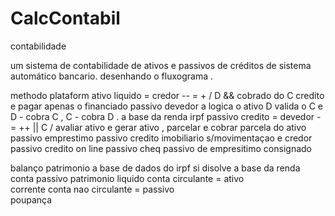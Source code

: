 # CalcContabil
contabilidade


um sistema de contabilidade de ativos e passivos de créditos de sistema automático bancario.
desenhando o fluxograma . 

methodo plataform 
ativo liquido = credor
    -- = + / D && cobrado do C credito e pagar apenas o financiado passivo devedor 
    a logica o ativo D valida o C e D - cobra C , C - cobra D . a base da renda irpf
passivo credito = devedor
      - = ++ || C / avaliar ativo e gerar ativo , parcelar e cobrar parcela do ativo
passivo emprestimo
passivo credito imobiliario
           s/movimentaçao e credor
passivo credito on line
passivo cheq
passivo de empresitimo consignado 


balanço patrimonio a base de dados do irpf
      si disolve a base da renda
conta passivo patrimonio liquido 
conta circulante = ativo  
 corrente 
 conta nao circulante = passivo  
 poupança 
 
 
